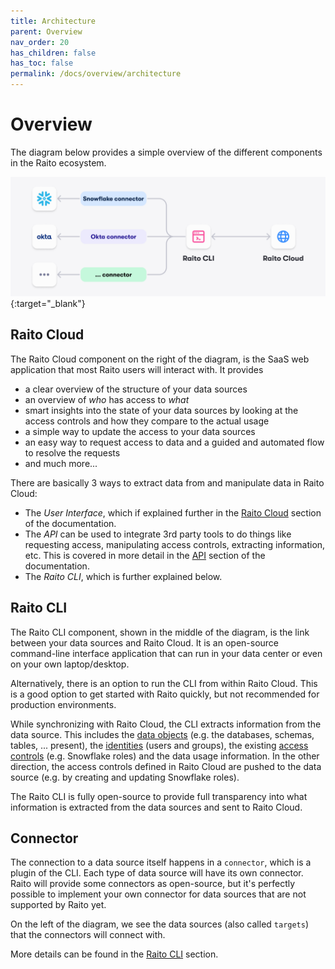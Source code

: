 ```yaml
---
title: Architecture
parent: Overview
nav_order: 20
has_children: false
has_toc: false
permalink: /docs/overview/architecture
---
```


# Overview
The diagram below provides a simple overview of the different components in the Raito ecosystem.

[![Raito Overview](/assets/images/raito-overview.png)](/assets/images/raito-overview.png){:target="_blank"}

## Raito Cloud
The Raito Cloud component on the right of the diagram, is the SaaS web application that most Raito users will interact with. It provides
 - a clear overview of the structure of your data sources
 - an overview of *who* has access to *what*
 - smart insights into the state of your data sources by looking at the access controls and how they compare to the actual usage
 - a simple way to update the access to your data sources
 - an easy way to request access to data and a guided and automated flow to resolve the requests
 - and much more...

There are basically 3 ways to extract data from and manipulate data in Raito Cloud:
- The *User Interface*, which if explained further in the [Raito Cloud](/docs/cloud) section of the documentation.
- The *API* can be used to integrate 3rd party tools to do things like requesting access, manipulating access controls, extracting information, etc. This is covered in more detail in the [API](/docs/api) section of the documentation.
- The *Raito CLI*, which is further explained below.

## Raito CLI
The Raito CLI component, shown in the middle of the diagram, is the link between your data sources and Raito Cloud. It is an open-source command-line interface application that can run in your data center or even on your own laptop/desktop.

Alternatively, there is an option to run the CLI from within Raito Cloud. This is a good option to get started with Raito quickly, but not recommended for production environments.

While synchronizing with Raito Cloud, the CLI extracts information from the data source. This includes the [data objects](/docs/overview/concepts#data_-_objects) (e.g. the databases, schemas, tables, ... present), the [identities](/docs/overview/concepts#identities) (users and groups), the existing [access controls](/docs/overview/concepts#access_controls) (e.g. Snowflake roles) and the data usage information.
In the other direction, the access controls defined in Raito Cloud are pushed to the data source (e.g. by creating and updating Snowflake roles).

The Raito CLI is fully open-source to provide full transparency into what information is extracted from the data sources and sent to Raito Cloud.

## Connector
The connection to a data source itself happens in a `connector`, which is a plugin of the CLI. Each type of data source will have its own connector. Raito will provide some connectors as open-source, but it's perfectly possible to implement your own connector for data sources that are not supported by Raito yet.

On the left of the diagram, we see the data sources (also called `targets`) that the connectors will connect with.

More details can be found in the [Raito CLI](/docs/cli) section.
